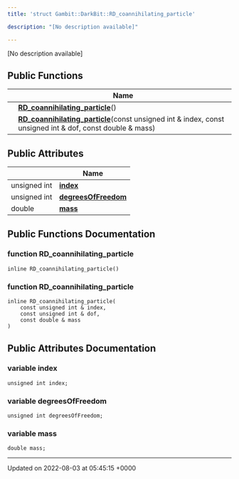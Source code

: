 ```yaml
---
title: 'struct Gambit::DarkBit::RD_coannihilating_particle'

description: "[No description available]"

---
```









[No description available]

## Public Functions

|                | Name           |
| -------------- | -------------- |
| | **[RD_coannihilating_particle](/documentation/code/colliderbit/classes/structgambit_1_1darkbit_1_1rd__coannihilating__particle/#function-rd-coannihilating-particle)**() |
| | **[RD_coannihilating_particle](/documentation/code/colliderbit/classes/structgambit_1_1darkbit_1_1rd__coannihilating__particle/#function-rd-coannihilating-particle)**(const unsigned int & index, const unsigned int & dof, const double & mass) |

## Public Attributes

|                | Name           |
| -------------- | -------------- |
| unsigned int | **[index](/documentation/code/colliderbit/classes/structgambit_1_1darkbit_1_1rd__coannihilating__particle/#variable-index)**  |
| unsigned int | **[degreesOfFreedom](/documentation/code/colliderbit/classes/structgambit_1_1darkbit_1_1rd__coannihilating__particle/#variable-degreesoffreedom)**  |
| double | **[mass](/documentation/code/colliderbit/classes/structgambit_1_1darkbit_1_1rd__coannihilating__particle/#variable-mass)**  |

## Public Functions Documentation

### function RD_coannihilating_particle

```
inline RD_coannihilating_particle()
```


### function RD_coannihilating_particle

```
inline RD_coannihilating_particle(
    const unsigned int & index,
    const unsigned int & dof,
    const double & mass
)
```


## Public Attributes Documentation

### variable index

```
unsigned int index;
```


### variable degreesOfFreedom

```
unsigned int degreesOfFreedom;
```


### variable mass

```
double mass;
```


-------------------------------

Updated on 2022-08-03 at 05:45:15 +0000